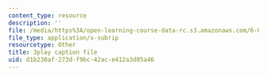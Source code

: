 ```yaml
---
content_type: resource
description: ''
file: /media/https%3A/open-learning-course-data-rc.s3.amazonaws.com/6-004-computation-structures-spring-2017/d1b230af273df9bc42ace412a3d05a46_Um6UH_PRJ4k.srt
file_type: application/x-subrip
resourcetype: Other
title: 3play caption file
uid: d1b230af-273d-f9bc-42ac-e412a3d05a46
---
```

